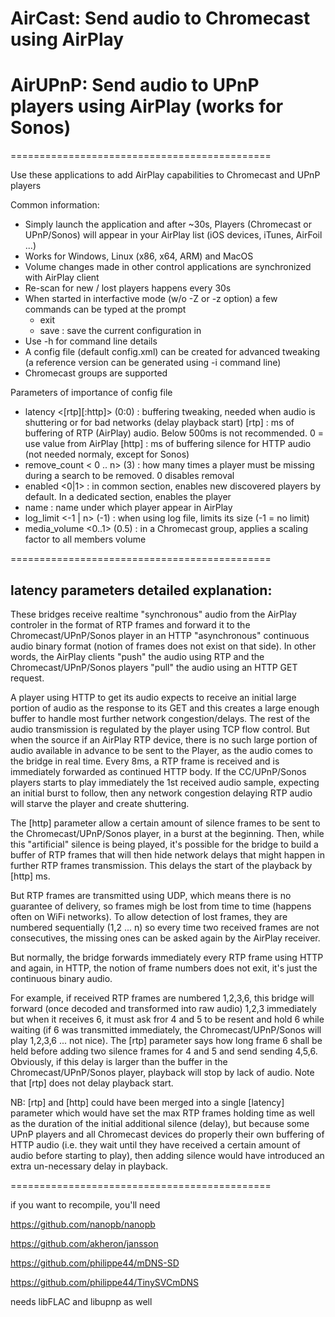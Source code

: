 # AirCast: Send audio to Chromecast using AirPlay

# AirUPnP: Send audio to UPnP players using AirPlay (works for Sonos)

=============================================

Use these applications to add AirPlay capabilities to Chromecast and UPnP players

Common information:
- Simply launch the application and after ~30s, Players (Chromecast or UPnP/Sonos) will appear in your AirPlay list (iOS devices, iTunes, AirFoil ...)
- Works for Windows, Linux (x86, x64, ARM) and MacOS 
- Volume changes made in other control applications are synchronized with AirPlay client
- Re-scan for new / lost players happens every 30s
- When started in interfactive mode (w/o -Z or -z option) a few commands can be typed at the prompt
	- exit
	- save <name> : save the current configuration in <name>
- Use -h for command line details	
- A config file (default config.xml) can be created for advanced tweaking (a reference version can be generated using -i command line)
- Chromecast groups are supported

Parameters of importance of config file

- latency <[rtp][:http]> (0:0)	: buffering tweaking, needed when audio is shuttering or for bad networks (delay playback start)
	[rtp] 	: ms of buffering of RTP (AirPlay) audio. Below 500ms is not recommended. 0 = use value from AirPlay
	[http]	: ms of buffering silence for HTTP audio (not needed normaly, except for Sonos)
- remove_count < 0 .. n> (3)	: how many times a player must be missing during a search to be removed. 0 disables removal
- enabled <0|1>			: in common section, enables new discovered players by default. In a dedicated section, enables the player
- name 				: name under which player appear in AirPlay 
- log_limit <-1 | n> (-1)	: when using log file, limits its size (-1 = no limit)
- media_volume	<0..1> (0.5)	: in a Chromecast group, applies a scaling factor to all members volume

=============================================

<h2>latency parameters detailed explanation:</h2>

These bridges receive realtime "synchronous" audio from the AirPlay controler in the format of RTP frames and forward it to the Chromecast/UPnP/Sonos player in an HTTP "asynchronous" continuous audio binary format (notion of frames does not exist on that side). In other words, the AirPlay clients "push" the audio using RTP and the Chromecast/UPnP/Sonos players "pull" the audio using an HTTP GET request. 

A player using HTTP to get its audio expects to receive an initial large portion of audio as the response to its GET and this creates a large enough buffer to handle most further network congestion/delays. The rest of the audio transmission is regulated by the player using TCP flow control. But when the source if an AirPlay RTP device, there is no such large portion of audio available in advance to be sent to the Player, as the audio comes to the bridge in real time. Every 8ms, a RTP frame is received and is immediately forwarded as continued HTTP body. If the CC/UPnP/Sonos players starts to play immediately the 1st received audio sample, expecting an initial burst to follow, then any network congestion delaying RTP audio will starve the player and create shuttering. 

The [http] parameter allow a certain amount of silence frames to be sent to the Chromecast/UPnP/Sonos player, in a burst at the beginning. Then, while this "artificial" silence is being played, it's possible for the bridge to build a buffer of RTP frames that will then hide network delays that might happen in further RTP frames transmission. This delays the start of the playback by [http] ms.

But RTP frames are transmitted using UDP, which means there is no guarantee of delivery, so frames migh be lost from time to time (happens often on WiFi networks). To allow detection of lost frames, they are numbered sequentially (1,2 ... n) so every time two received frames are not consecutives, the missing ones can be asked again by the AirPlay receiver. 

But normally, the bridge forwards immediately every RTP frame using HTTP and again, in HTTP, the notion of frame numbers does not exit, it's just the continuous binary audio. 

For example, if received RTP frames are numbered 1,2,3,6, this bridge will forward (once decoded and transformed into raw audio) 1,2,3 immediately but when it receives 6, it must ask fror 4 and 5 to be resent and hold 6 while waiting (if 6 was transmitted immediately, the Chromecast/UPnP/Sonos will play 1,2,3,6 ... not nice). The [rtp] parameter says how long frame 6 shall be held before adding two silence frames for 4 and 5 and send sending 4,5,6. Obviously, if this delay is larger than the buffer in the Chromecast/UPnP/Sonos player, playback will stop by lack of audio. Note that [rtp] does not delay playback start.

NB: [rtp] and [http] could have been merged into a single [latency] parameter which would have set the max RTP frames holding time as well as the duration of the initial additional silence (delay), but because some UPnP players and all Chromecast devices do properly their own buffering of HTTP audio (i.e. they wait until they have received a certain amount of audio before starting to play), then adding silence would have introduced an extra un-necessary delay in playback. 

=============================================

if you want to recompile, you'll need

https://github.com/nanopb/nanopb

https://github.com/akheron/jansson

https://github.com/philippe44/mDNS-SD

https://github.com/philippe44/TinySVCmDNS

needs libFLAC and libupnp as well

